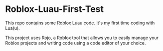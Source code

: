 # Roblox-Luau-First-Test
This repo contains some Roblox Luau code. It's my first time coding with Lua(u).

This project uses Rojo, a Roblox tool that allows you to easily manage your Roblox projects and writing code using a code editor of your choice.